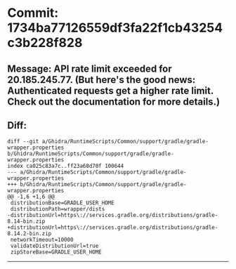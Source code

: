 # Commit: 1734ba77126559df3fa22f1cb43254c3b228f828
## Message: API rate limit exceeded for 20.185.245.77. (But here's the good news: Authenticated requests get a higher rate limit. Check out the documentation for more details.)
## Diff:
```
diff --git a/Ghidra/RuntimeScripts/Common/support/gradle/gradle-wrapper.properties b/Ghidra/RuntimeScripts/Common/support/gradle/gradle-wrapper.properties
index ca025c83a7c..ff23a68d70f 100644
--- a/Ghidra/RuntimeScripts/Common/support/gradle/gradle-wrapper.properties
+++ b/Ghidra/RuntimeScripts/Common/support/gradle/gradle-wrapper.properties
@@ -1,6 +1,6 @@
 distributionBase=GRADLE_USER_HOME
 distributionPath=wrapper/dists
-distributionUrl=https\://services.gradle.org/distributions/gradle-8.14-bin.zip
+distributionUrl=https\://services.gradle.org/distributions/gradle-8.14.2-bin.zip
 networkTimeout=10000
 validateDistributionUrl=true
 zipStoreBase=GRADLE_USER_HOME
```
-----------------------------------
